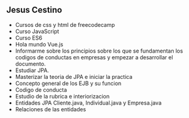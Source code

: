 ## Jesus Cestino
- Cursos de css y html de freecodecamp
- Curso JavaScript 
- Curso ES6
- Hola mundo Vue.js
- Informarme sobre los principios sobre los que se fundamentan los codigos de conductas en empresas y empezar a desarrollar el documento.
- Estudiar JPA.
- Masterizar la teoria de JPA e iniciar la practica
- Concepto general de los EJB y su funcion 
- Codigo de conducta 
- Estudio de la rubrica e interiorizacion
- Entidades JPA Cliente.java, Individual.java y Empresa.java 
- Relaciones de las entidades

<br><br>


